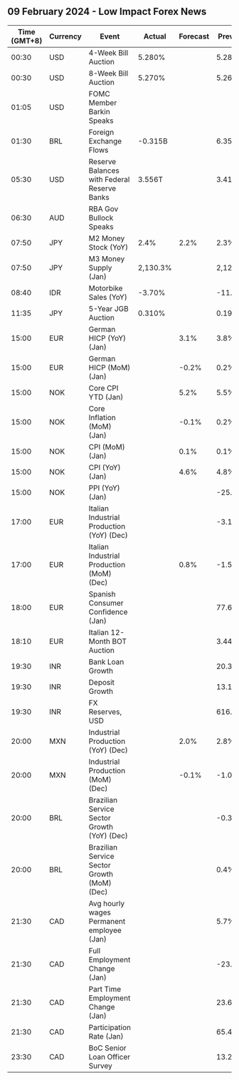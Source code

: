 ## 09 February 2024 - Low Impact Forex News

| Time (GMT+8) | Currency | Event | Actual | Forecast | Previous |
|------|----------|-------|--------|----------|----------|
| 00:30 | USD | 4-Week Bill Auction | 5.280% |  | 5.280% |
| 00:30 | USD | 8-Week Bill Auction | 5.270% |  | 5.265% |
| 01:05 | USD | FOMC Member Barkin Speaks |  |  |  |
| 01:30 | BRL | Foreign Exchange Flows | -0.315B |  | 6.355B |
| 05:30 | USD | Reserve Balances with Federal Reserve Banks | 3.556T |  | 3.412T |
| 06:30 | AUD | RBA Gov Bullock Speaks |  |  |  |
| 07:50 | JPY | M2 Money Stock (YoY) | 2.4% | 2.2% | 2.3% |
| 07:50 | JPY | M3 Money Supply (Jan) | 2,130.3% |  | 2,124.4% |
| 08:40 | IDR | Motorbike Sales (YoY) | -3.70% |  | -11.60% |
| 11:35 | JPY | 5-Year JGB Auction | 0.310% |  | 0.197% |
| 15:00 | EUR | German HICP (YoY) (Jan) |  | 3.1% | 3.8% |
| 15:00 | EUR | German HICP (MoM) (Jan) |  | -0.2% | 0.2% |
| 15:00 | NOK | Core CPI YTD (Jan) |  | 5.2% | 5.5% |
| 15:00 | NOK | Core Inflation (MoM) (Jan) |  | -0.1% | 0.2% |
| 15:00 | NOK | CPI (MoM) (Jan) |  | 0.1% | 0.1% |
| 15:00 | NOK | CPI (YoY) (Jan) |  | 4.6% | 4.8% |
| 15:00 | NOK | PPI (YoY) (Jan) |  |  | -25.6% |
| 17:00 | EUR | Italian Industrial Production (YoY) (Dec) |  |  | -3.1% |
| 17:00 | EUR | Italian Industrial Production (MoM) (Dec) |  | 0.8% | -1.5% |
| 18:00 | EUR | Spanish Consumer Confidence (Jan) |  |  | 77.6 |
| 18:10 | EUR | Italian 12-Month BOT Auction |  |  | 3.442% |
| 19:30 | INR | Bank Loan Growth |  |  | 20.3% |
| 19:30 | INR | Deposit Growth |  |  | 13.1% |
| 19:30 | INR | FX Reserves, USD |  |  | 616.73B |
| 20:00 | MXN | Industrial Production (YoY) (Dec) |  | 2.0% | 2.8% |
| 20:00 | MXN | Industrial Production (MoM) (Dec) |  | -0.1% | -1.0% |
| 20:00 | BRL | Brazilian Service Sector Growth (YoY) (Dec) |  |  | -0.3% |
| 20:00 | BRL | Brazilian Service Sector Growth (MoM) (Dec) |  |  | 0.4% |
| 21:30 | CAD | Avg hourly wages Permanent employee (Jan) |  |  | 5.7% |
| 21:30 | CAD | Full Employment Change (Jan) |  |  | -23.5K |
| 21:30 | CAD | Part Time Employment Change (Jan) |  |  | 23.6K |
| 21:30 | CAD | Participation Rate (Jan) |  |  | 65.4% |
| 23:30 | CAD | BoC Senior Loan Officer Survey |  |  | 13.2 |

